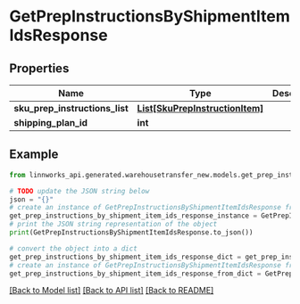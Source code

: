 # GetPrepInstructionsByShipmentItemIdsResponse


## Properties

Name | Type | Description | Notes
------------ | ------------- | ------------- | -------------
**sku_prep_instructions_list** | [**List[SkuPrepInstructionItem]**](SkuPrepInstructionItem.md) |  | [optional] 
**shipping_plan_id** | **int** |  | [optional] 

## Example

```python
from linnworks_api.generated.warehousetransfer_new.models.get_prep_instructions_by_shipment_item_ids_response import GetPrepInstructionsByShipmentItemIdsResponse

# TODO update the JSON string below
json = "{}"
# create an instance of GetPrepInstructionsByShipmentItemIdsResponse from a JSON string
get_prep_instructions_by_shipment_item_ids_response_instance = GetPrepInstructionsByShipmentItemIdsResponse.from_json(json)
# print the JSON string representation of the object
print(GetPrepInstructionsByShipmentItemIdsResponse.to_json())

# convert the object into a dict
get_prep_instructions_by_shipment_item_ids_response_dict = get_prep_instructions_by_shipment_item_ids_response_instance.to_dict()
# create an instance of GetPrepInstructionsByShipmentItemIdsResponse from a dict
get_prep_instructions_by_shipment_item_ids_response_from_dict = GetPrepInstructionsByShipmentItemIdsResponse.from_dict(get_prep_instructions_by_shipment_item_ids_response_dict)
```
[[Back to Model list]](../README.md#documentation-for-models) [[Back to API list]](../README.md#documentation-for-api-endpoints) [[Back to README]](../README.md)


